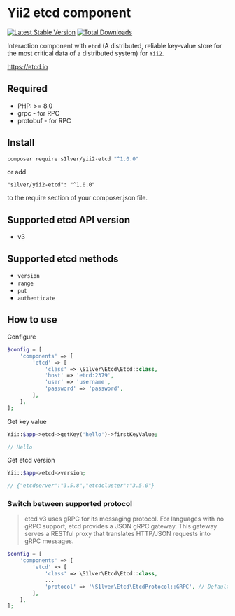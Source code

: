 # Yii2 etcd component

[![Latest Stable Version](https://poser.pugx.org/s1lver/yii2-etcd/v/stable.svg)](https://packagist.org/packages/s1lver/yii2-etcd)
[![Total Downloads](http://poser.pugx.org/s1lver/yii2-etcd/downloads)](https://packagist.org/packages/s1lver/yii2-etcd)

Interaction component with `etcd` (A distributed, reliable key-value store for the most critical data of a distributed system) for `Yii2`.

https://etcd.io

## Required

- PHP: >= 8.0
- grpc - for RPC
- protobuf - for RPC

## Install

```bash
composer require s1lver/yii2-etcd "^1.0.0"
```

or add

```
"s1lver/yii2-etcd": "^1.0.0"
```

to the require section of your composer.json file.

## Supported etcd API version

- v3

## Supported etcd methods

- `version`
- `range`
- `put`
- `authenticate`


## How to use

Configure

```php
$config = [
    'components' => [
        'etcd' => [
            'class' => \S1lver\Etcd\Etcd::class,
            'host' => 'etcd:2379',
            'user' => 'username',
            'password' => 'password',
        ],
    ],
];
```

Get key value
```php
Yii::$app->etcd->getKey('hello')->firstKeyValue;

// Hello
```

Get etcd version

```php
Yii::$app->etcd->version;

// {"etcdserver":"3.5.8","etcdcluster":"3.5.0"}
```

### Switch between supported protocol

> etcd v3 uses gRPC for its messaging protocol. For languages with no gRPC support, etcd provides a JSON gRPC gateway. This gateway serves a RESTful proxy that translates HTTP/JSON requests into gRPC messages.


```php
$config = [
    'components' => [
        'etcd' => [
            'class' => \S1lver\Etcd\Etcd::class,
            ...
            'protocol' => '\S1lver\Etcd\EtcdProtocol::GRPC', // Default value \S1lver\Etcd\EtcdProtocol::HTTP
        ],
    ],
];
```
